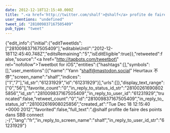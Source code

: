 ```yaml
---
date: 2012-12-18T12:15:40.000Z
title: ".<a href='http://twitter.com/shalf'>@shalf</a> profite de faire des points dans SBB connect ;-)″"
user_mentions: "undefined"
tweet_id: "281009837167505409"
pub_type: "tweet"
---
```

{"edit_info":{"initial":{"editTweetIds":["281009837167505409"],"editableUntil":"2012-12-18T12:45:40.748Z","editsRemaining":"5","isEditEligible":true}},"retweeted":false,"source":"<a href=\"http://tapbots.com/tweetbot\" rel=\"nofollow\">Tweetbot for iOS</a>","entities":{"hashtags":[],"symbols":[],"user_mentions":[{"name":"Yann “shalf@mastodon.social” Heurtaux 不停","screen_name":"shalf","indices":["1","7"],"id_str":"61231929","id":"61231929"}],"urls":[]},"display_text_range":["0","56"],"favorite_count":"0","in_reply_to_status_id_str":"281002616908025856","id_str":"281009837167505409","in_reply_to_user_id":"61231929","truncated":false,"retweet_count":"0","id":"281009837167505409","in_reply_to_status_id":"281002616908025856","created_at":"Tue Dec 18 12:15:40 +0000 2012","favorited":false,"full_text":".@shalf profite de faire des points dans SBB connect ;-)","lang":"fr","in_reply_to_screen_name":"shalf","in_reply_to_user_id_str":"61231929"}
